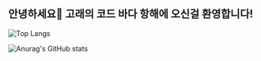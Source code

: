 ## 안녕하세요👋 고래의 코드 바다 항해에 오신걸 환영합니다!

<!--
**wave-rec/wave-rec** is a ✨ _special_ ✨ repository because its `README.md` (this file) appears on your GitHub profile.

Here are some ideas to get you started:

- 🔭 I’m currently working on ...
- 🌱 I’m currently learning ...
- 👯 I’m looking to collaborate on ...
- 🤔 I’m looking for help with ...
- 💬 Ask me about ...
- 📫 How to reach me: ...
- 😄 Pronouns: ...
- ⚡ Fun fact: ...
-->

![Top Langs](https://github-readme-stats.vercel.app/api/top-langs/?username=wave-rec)

![Anurag's GitHub stats](https://github-readme-stats.vercel.app/api?username=wave-rec)

